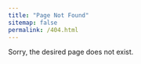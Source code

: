 ```yaml
---
title: "Page Not Found"
sitemap: false
permalink: /404.html
---
```


Sorry, the desired page does not exist.
